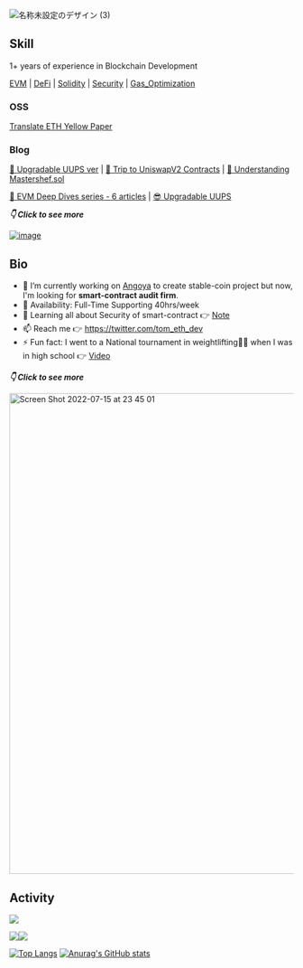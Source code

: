 ![名称未設定のデザイン (3)](https://user-images.githubusercontent.com/84496536/179229844-7186b583-1a46-4aab-8a43-b5d8314692a7.png)


## Skill
1+ years of experience in Blockchain Development 

[EVM](https://tom-sol.notion.site/Assembly-d442090024fd47a7b95293fda994bb79) | [DeFi](https://tom-sol.notion.site/DeFi-b47fa20c4ddc4f26bc78806de768142f) | [Solidity](https://tom-sol.notion.site/Solidity-eee552cb8af64438b8c3af71973de2f9) | [Security](https://tom-sol.notion.site/Security-0611ce7d8d644ca3a05716cf5f8e45d4) | [Gas_Optimization](https://tom-sol.notion.site/Gas-1252302616cd4145951f1fc7701eef9d)

### OSS 

[Translate ETH Yellow Paper](https://github.com/Tomosuke0930/ethereum_yellowpaper_jp)


### Blog

[🤩 Upgradable UUPS ver](https://tom-sol.notion.site/Upgradable-UUPS-c8b9246c3a0745c58761204c8b1e0c24) | [🦄 Trip to UniswapV2 Contracts](https://tom-sol.notion.site/Trip-to-UniswapV2-Contracts-9be98302ee2c4123abed02360c69b0b4) | [🍣 Understanding Mastershef.sol](https://tom-sol.notion.site/illustrate-Understanding-Mastershef-sol-8c22dc3e883646fcba175b9486b42c5a)

[🥷 EVM Deep Dives series - 6 articles](https://tom-sol.notion.site/EVM-Deep-Dives-The-Path-to-Shadowy-Super-Coder-a1ccf9ca37624dd6aa39c4fcc3de4e49) | [😎 Upgradable UUPS](https://tom-sol.notion.site/Upgradable-UUPS-c8b9246c3a0745c58761204c8b1e0c24)


_**👇 Click to see more**_

[![image](https://user-images.githubusercontent.com/84496536/179244931-0949d771-c75d-4866-8320-3bdfb2042c3c.png)](https://tom-sol.notion.site/TomoLabo-755d3474528145fd95e68ee90c18495a)



## Bio

- 🔭 I’m currently working on [Angoya](https://www.ango-ya.org/) to create stable-coin project 
     but now, I'm looking for **smart-contract audit firm**.
- 🚀 Availability: Full-Time Supporting 40hrs/week
- 🌱 Learning all about Security of smart-contract 👉 [Note](https://tom-sol.notion.site/Security-0611ce7d8d644ca3a05716cf5f8e45d4) 
- 📫 Reach me 👉 https://twitter.com/tom_eth_dev
- ⚡️ Fun fact: I went to a National tournament in weightlifting🏋️‍♀️ when I was in high school 👉 [Video](https://www.youtube.com/watch?v=YRmI6qRS_NE)

_**👇 Click to see more**_


[<img width="851" alt="Screen Shot 2022-07-15 at 23 45 01" src="https://user-images.githubusercontent.com/84496536/179247239-bcbca748-7d42-4737-9754-ae07b0a88975.png">](https://tom-sol.notion.site/Who-am-I-3b4dc28e77b647eb90794735a94dd38e)



## Activity

![](http://github-profile-summary-cards.vercel.app/api/cards/profile-details?username=Tomosuke0930&theme=solarized_dark)


![](http://github-profile-summary-cards.vercel.app/api/cards/most-commit-language?username=Tomosuke0930&theme=solarized_dark)![](http://github-profile-summary-cards.vercel.app/api/cards/productive-time?username=Tomosuke0930&theme=solarized_dark&utcOffset=8)


[![Top Langs](https://github-readme-stats.vercel.app/api/top-langs/?username=Tomosuke0930&layout=compact&theme=solarized-dark&langs_count=3)](https://github.com/anuraghazra/github-readme-stats)  [![Anurag's GitHub stats](https://github-readme-stats.vercel.app/api?username=Tomosuke0930&theme=solarized-dark)](https://github.com/anuraghazra/github-readme-statse)
